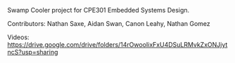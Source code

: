 Swamp Cooler project for CPE301 Embedded Systems Design.

Contributors: Nathan Saxe, Aidan Swan, Canon Leahy, Nathan Gomez

Videos:
https://drive.google.com/drive/folders/14rOwooIixFxU4DSuLRMvkZxONJjytncS?usp=sharing
